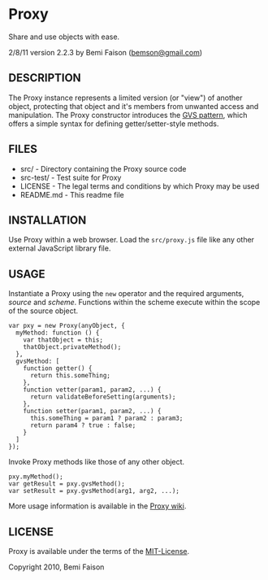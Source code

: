 # Proxy
Share and use objects with ease.

2/8/11
version 2.2.3
by Bemi Faison (bemson@gmail.com)

## DESCRIPTION

The Proxy instance represents a limited version (or "view") of another object, protecting that object and it's members from unwanted access and manipulation. The Proxy constructor introduces the [GVS pattern](http://learnings-bemson.blogspot.com/2010/09/learning-to-open-source-via-proxy.html), which offers a simple syntax for defining getter/setter-style methods.

## FILES

* src/ - Directory containing the Proxy source code
* src-test/ - Test suite for Proxy
* LICENSE - The legal terms and conditions by which Proxy may be used
* README.md - This readme file


## INSTALLATION

Use Proxy within a web browser. Load the `src/proxy.js` file like any other external JavaScript library file.

## USAGE

Instantiate a Proxy using the `new` operator and the required arguments, _source_ and _scheme_. Functions within the scheme execute within the scope of the source object.

    var pxy = new Proxy(anyObject, {
      myMethod: function () {
        var thatObject = this;
        thatObject.privateMethod();
      },
      gvsMethod: [
        function getter() {
          return this.someThing;
        },
        function vetter(param1, param2, ...) {
          return validateBeforeSetting(arguments);
        },
        function setter(param1, param2, ...) {
          this.someThing = param1 ? param2 : param3;
          return param4 ? true : false;
        }
      ]
    });

Invoke Proxy methods like those of any other object.

    pxy.myMethod();
    var getResult = pxy.gvsMethod();
    var setResult = pxy.gvsMethod(arg1, arg2, ...);

More usage information is available in the [Proxy wiki](http://github.com/bemson/Proxy/wiki/).

## LICENSE

Proxy is available under the terms of the [MIT-License](http://en.wikipedia.org/wiki/MIT_License#License_terms).

Copyright 2010, Bemi Faison
